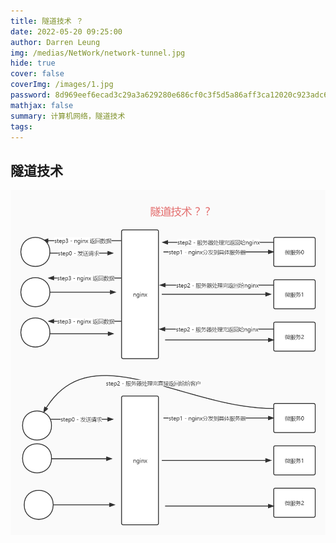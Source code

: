 ```yaml
---
title: 隧道技术 ？ 
date: 2022-05-20 09:25:00
author: Darren Leung
img: /medias/NetWork/network-tunnel.jpg
hide: true
cover: false
coverImg: /images/1.jpg
password: 8d969eef6ecad3c29a3a629280e686cf0c3f5d5a86aff3ca12020c923adc6c92
mathjax: false
summary: 计算机网络，隧道技术
tags:
---
```



## 隧道技术


![隧道技术](/medias/NetWork/network-tunnel.jpg)




